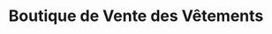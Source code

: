 ---
title: "Boutique de Vente des Vêtements"
url: /nzerekore/boutique-de-vente-des-vetements/
shop: vêtements
---